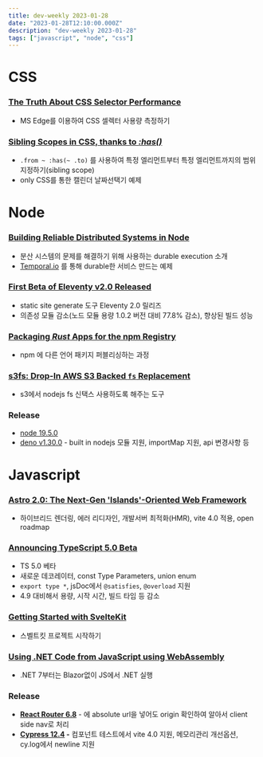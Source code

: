```yaml
---
title: dev-weekly 2023-01-28
date: "2023-01-28T12:10:00.000Z"
description: "dev-weekly 2023-01-28"
tags: ["javascript", "node", "css"]
---
```

# CSS

### **[The Truth About CSS Selector Performance](https://blogs.windows.com/msedgedev/2023/01/17/the-truth-about-css-selector-performance)**

- MS Edge를 이용하여 CSS 셀렉터 사용량 측정하기

### **[Sibling Scopes in CSS, thanks to *:has()*](https://www.bram.us/2023/01/12/sibling-scopes-in-css-thanks-to-has)**

- `.from ~ :has(~ .to)` 를 사용하여 특정 엘리먼트부터 특정 엘리먼트까지의 범위 지정하기(sibling scope)
- only CSS를 통한 캘린더 날짜선택기 예제

# Node

### **[Building Reliable Distributed Systems in Node](https://temporal.io/blog/building-reliable-distributed-systems-in-node)**

- 분산 시스템의 문제를 해결하기 위해 사용하는 durable execution 소개
- [Temporal.io](http://Temporal.io) 를 통해 durable한 서비스 만드는 예제

### **[First Beta of Eleventy v2.0 Released](https://www.11ty.dev/blog/eleventy-v2-beta/)**

- static site generate 도구 Eleventy 2.0 릴리즈
- 의존성 모듈 감소(노드 모듈 용량 1.0.2 버전 대비 77.8% 감소), 향상된 빌드 성능

### **[Packaging *Rust* Apps for the npm Registry](https://blog.orhun.dev/packaging-rust-for-npm/)**

- npm 에 다른 언어 패키지 퍼블리싱하는 과정

### **[s3fs: Drop-In AWS S3 Backed `fs` Replacement](https://github.com/cyclic-software/s3fs)**

- s3에서 nodejs fs 신택스 사용하도록 해주는 도구

### **Release**

- [node 19.5.0](https://nodejs.org/en/blog/release/v19.5.0/)
- [deno v1.30.0](https://deno.com/blog/v1.30) - built in nodejs 모듈 지원, importMap 지원, api 변경사항 등

# Javascript

### **[Astro 2.0: The Next-Gen 'Islands'-Oriented Web Framework](https://astro.build/blog/astro-2/)**

- 하이브리드 렌더링, 에러 리디자인, 개발서버 최적화(HMR), vite 4.0 적용, open roadmap

### **[Announcing TypeScript 5.0 Beta](https://devblogs.microsoft.com/typescript/announcing-typescript-5-0-beta/)**

- TS 5.0 베타
- 새로운 데코레이터, const Type Parameters, union enum
- `export type *`, jsDoc에서 `@satisfies`, `@overload`  지원
- 4.9 대비해서 용량, 시작 시간, 빌드 타임 등 감소

### **[Getting Started with SvelteKit](https://css-tricks.com/getting-started-with-sveltekit/)**

- 스벨트킷 프로젝트 시작하기

### **[Using .NET Code from JavaScript using WebAssembly](https://www.meziantou.net/using-dotnet-code-from-javascript-using-webassembly.htm)**

- .NET 7부터는 Blazor없이 JS에서 .NET 실행

### **Release**

- **[React Router 6.8](https://github.com/remix-run/react-router/releases/tag/react-router%406.8.0)** - <Link to=””> 에 absolute url을 넣어도 origin 확인하여 알아서 client side nav로 처리
- **[Cypress 12.4](https://docs.cypress.io/guides/references/changelog#12-4-0) -** 컴포넌트 테스트에서 vite 4.0 지원, 메모리관리 개선옵션, cy.log에서 newline 지원